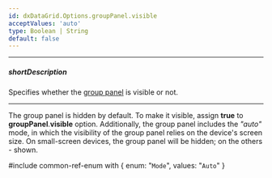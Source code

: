 ```yaml
---
id: dxDataGrid.Options.groupPanel.visible
acceptValues: 'auto'
type: Boolean | String
default: false
---
```

---
##### shortDescription
Specifies whether the [group panel](/concepts/05%20Widgets/DataGrid/45%20Grouping/10%20User%20Interaction/10%20Group%20Data.md '/Documentation/Guide/Widgets/DataGrid/Grouping/#User_Interaction/Group_Data') is visible or not.

---
The group panel is hidden by default. To make it visible, assign **true** to **groupPanel**.**visible** option. Additionally, the group panel includes the *"auto"* mode, in which the visibility of the group panel relies on the device's screen size. On small-screen devices, the group panel will be hidden; on the others - shown.

#include common-ref-enum with {
    enum: "`Mode`",
    values: "`Auto`"
}